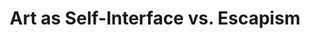 ---
title: 'Art as Self-Interface vs. Escapism'
description: 'Art as self-interface is the use of creative expression to engage with and transform your internal void, while escapism is the use of art to avoid or numb that void.'
pubDate: 'Nov 31 2024'
heroImage: '../../assets/blog-placeholder-2.jpg'
category: 'foundation'
duration: '5 min'
featured: false
---